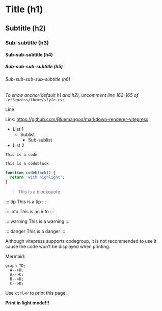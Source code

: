 # Title (h1)

## Subtitle (h2)

### Sub-subtitle (h3)

#### Sub-sub-subtitle (h4)

##### Sub-sub-sub-subtitle (h5)

###### Sub-sub-sub-sub-subtitle (h6)

*To show anchor(default h1 and h2), uncomment line 162-165 of `.vitepress/theme/style.css`*

Line

Link: https://github.com/Bluemangoo/markdown-renderer-vitepress

- List 1
  - Sublist
    - Sub-sublist
- List 2

`This is a code`

```txt
This is a codeblock
```

```js
function codeblock() {
  return 'with highlight';
}
```

> This is a blockquote

::: tip
This is a tip
:::

::: info
This is an info
:::

::: warning
This is a warning
:::

::: danger
This is a danger
:::


Although vitepress supports codegroup, it is not recommended to use it cause the code won't be displayed when printing.

Mermaid:

```mermaid
graph TD;
  A-->B;
  A-->C;
  B-->D;
  C-->D;
```

Use `ctrl+P` to print this page.

**Print in light mode!!!**
